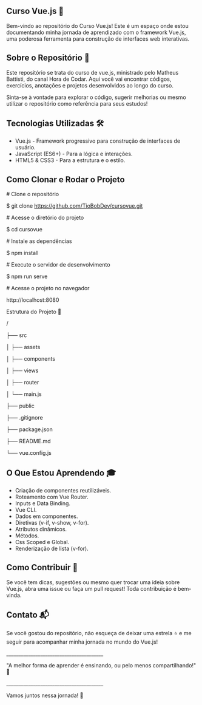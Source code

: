 ## Curso Vue.js 🚀

Bem-vindo ao repositório do Curso Vue.js! Este é um espaço onde estou documentando minha jornada de aprendizado com o framework Vue.js, uma poderosa ferramenta para construção de interfaces web interativas.

## Sobre o Repositório 📝

Este repositório se trata do curso de vue.js, ministrado pelo Matheus Battisti, do canal Hora de Codar. Aqui você vai encontrar códigos, exercícios, anotações e projetos desenvolvidos ao longo do curso.

Sinta-se à vontade para explorar o código, sugerir melhorias ou mesmo utilizar o repositório como referência para seus estudos!

## Tecnologias Utilizadas 🛠️

- Vue.js - Framework progressivo para construção de interfaces de usuário.
- JavaScript (ES6+) - Para a lógica e interações.
- HTML5 & CSS3 - Para a estrutura e o estilo.

## Como Clonar e Rodar o Projeto

\# Clone o repositório

$ git clone https://github.com/TioBobDev/cursovue.git

\# Acesse o diretório do projeto

$ cd cursovue

\# Instale as dependências

$ npm install

\# Execute o servidor de desenvolvimento

$ npm run serve

\# Acesse o projeto no navegador

http://localhost:8080

Estrutura do Projeto 📁

/

├── src

│   ├── assets

│   ├── components

│   ├── views

│   ├── router

│   └── main.js

├── public

├── .gitignore

├── package.json

├── README.md

└── vue.config.js

## O Que Estou Aprendendo 🎓

- Criação de componentes reutilizáveis.
- Roteamento com Vue Router.
- Inputs e Data Binding.
- Vue CLI.
- Dados em componentes.
- Diretivas (v-if, v-show, v-for).
- Atributos dinâmicos.
- Métodos.
- Css Scoped e Global.
- Renderização de lista (v-for).

## Como Contribuir 🤝

Se você tem dicas, sugestões ou mesmo quer trocar uma ideia sobre Vue.js, abra uma issue ou faça um pull request! Toda contribuição é bem-vinda.

## Contato 📬

Se você gostou do repositório, não esqueça de deixar uma estrela ⭐ e me seguir para acompanhar minha jornada no mundo do Vue.js!

\_\_\_\_\_\_\_\_\_\_\_\_\_\_\_\_\_\_\_\_\_\_\_\_\_\_\_\_\_\_\_\_\_\_\_\_\_\_\_\_

"A melhor forma de aprender é ensinando, ou pelo menos compartilhando!" 🚀

\_\_\_\_\_\_\_\_\_\_\_\_\_\_\_\_\_\_\_\_\_\_\_\_\_\_\_\_\_\_\_\_\_\_\_\_\_\_\_\_

Vamos juntos nessa jornada! 🌟

